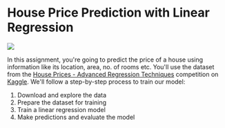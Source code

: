 #  House Price Prediction with Linear Regression

![](https://i.imgur.com/3sw1fY9.jpg)

In this assignment, you're going to predict the price of a house using information like its location, area, no. of rooms etc. You'll use the dataset from the [House Prices - Advanced Regression Techniques](https://www.kaggle.com/c/house-prices-advanced-regression-techniques) competition on [Kaggle](https://kaggle.com). We'll follow a step-by-step process to train our model:

1. Download and explore the data
2. Prepare the dataset for training
3. Train a linear regression model
4. Make predictions and evaluate the model
